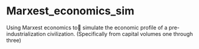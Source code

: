 # Marxest_economics_sim
Using Marxest economics to simulate the economic profile of a pre-industrialization civilization. (Specifically from capital volumes one through three)
